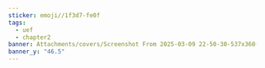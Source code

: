```yaml
---
sticker: emoji//1f3d7-fe0f
tags:
  - uef
  - chapter2
banner: Attachments/covers/Screenshot From 2025-03-09 22-50-30-537x360-upscaled.png
banner_y: "46.5"
---
```

